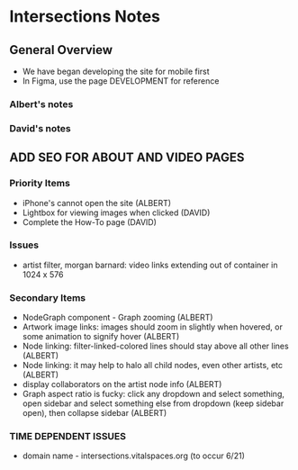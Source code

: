 # Intersections Notes

## General Overview

- We have began developing the site for mobile first
- In Figma, use the page DEVELOPMENT for reference

### Albert's notes

### David's notes
ADD SEO FOR ABOUT AND VIDEO PAGES
---

### Priority Items

- iPhone's cannot open the site (ALBERT)
- Lightbox for viewing images when clicked (DAVID)
- Complete the How-To page (DAVID)

### Issues

- artist filter, morgan barnard: video links extending out of container in 1024 x 576

### Secondary Items

- NodeGraph component - Graph zooming (ALBERT)
- Artwork image links: images should zoom in slightly when hovered, or some animation to signify hover (ALBERT)
- Node linking: filter-linked-colored lines should stay above all other lines (ALBERT)
- Node linking: it may help to halo all child nodes, even other artists, etc (ALBERT)
- display collaborators on the artist node info (ALBERT)
- Graph aspect ratio is fucky: click any dropdown and select something, open sidebar and select something else from dropdown (keep sidebar open), then collapse sidebar (ALBERT)

### TIME DEPENDENT ISSUES

- domain name - intersections.vitalspaces.org (to occur 6/21)
